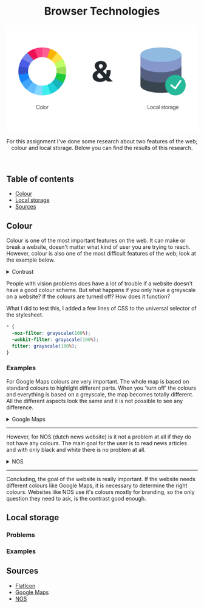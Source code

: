 <p align="center">
	<h1 align="center">Browser Technologies</h1>
	<img align="center" src="./../public/src/img/header-image_research.png" width="980" />
</p>
<p align="center" width="480">
	For this assignment I've done some research about two features of the web; colour and local storage. Below you can find the results of this research.
</p>
<br>

## Table of contents

- [Colour](#Colour)
- [Local storage](#local-storage)
- [Sources](#sources)

## Colour

Colour is one of the most important features on the web. It can make or break a website, doesn't matter what kind of user you are trying to reach.
However, colour is also one of the most difficult features of the web; look at the example below.

<details><summary><a>Contrast</a>
</summary>
<br>
<img src="./../public/src/img/example-image-1.jpg" />
<br>
<blockquote>https://medium.com/@phabbs/dont-suck-at-design-b506abd99f2</blockquote>
</details>

People with vision problems does have a lot of trouble if a website doesn't have a good colour scheme.
But what happens if you only have a greyscale on a website? If the colours are turned off? How does it function?

What I did to test this, I added a few lines of CSS to the universal selector of the stylesheet.

```CSS
* {
  -moz-filter: grayscale(100%);
  -webkit-filter: grayscale(100%);
  filter: grayscale(100%);
}
```

### Examples

For Google Maps colours are very important. The whole map is based on standard colours to highlight different parts. When you 'turn off' the colours and everything is based on a greyscale, the map becomes totally different. All the different aspects look the same and it is not possible to see any difference.

<details><summary><a>Google Maps</a>
</summary>
<br>
<img src="./../public/src/img/screenshot-greyscale-maps.png" width="640" />
<br>
<blockquote>https://www.google.nl/maps</blockquote>
</details>

---

However, for NOS (dutch news website) is it not a problem at all if they do not have any colours. The main goal for the user is to read news articles and with only black and white there is no problem at all.

<details><summary><a>NOS</a>
</summary>
<br>
<img src="./../public/src/img/screenshot-greyscale-nos.png" width="640" />
<br>
<blockquote>https://nos.nl/</blockquote>
</details>

---

Concluding, the goal of the website is really important. If the website needs different colours like Google Maps, it is necessary to determine the right colours. Websites like NOS use it's colours mostly for branding, so the only question they need to ask, is the contrast good enough.

## Local storage

### Problems

### Examples

## Sources

- [FlatIcon](https://www.flaticon.com)
- [Google Maps](https://www.google.nl/maps)
- [NOS](https://nos.nl/)
